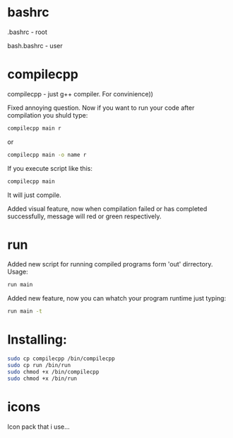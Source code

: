# bashrc

.bashrc - root


bash.bashrc - user
# compilecpp

compilecpp - just g++ compiler. For convinience))

Fixed annoying question. Now if you want to run your code after compilation you shuld type:

```bash
compilecpp main r
```
or
```bash
compilecpp main -o name r
```
If you execute script like this:
```bash
compilecpp main
```
It will just compile.

Added visual feature, now when compilation failed or has completed successfully, message will red or green respectively.
# run
Added new script for running compiled programs form 'out' dirrectory.
Usage:
```bash
run main
```
Added new feature, now you can whatch your program runtime just typing:
```bash
run main -t
```

# Installing:

```bash
sudo cp compilecpp /bin/compilecpp
sudo cp run /bin/run
sudo chmod +x /bin/compilecpp
sudo chmod +x /bin/run
```
# icons
Icon pack that i use...
